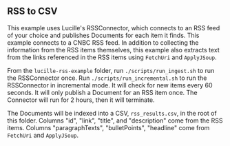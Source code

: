 ## RSS to CSV

This example uses Lucille's RSSConnector, which connects to an RSS feed of your choice and publishes Documents for each item it
finds. This example connects to a CNBC RSS feed. In addition to collecting the information from the RSS items themselves, this
example also extracts text from the links referenced in the RSS items using `FetchUri` and `ApplyJSoup`.

From the `lucille-rss-example` folder, run `./scripts/run_ingest.sh` to run the RSSConnector once. Run `./scripts/run_incremental.sh`
to run the RSSConnector in incremental mode. It will check for new items every 60 seconds. It will only publish a Document for an RSS item once. 
The Connector will run for 2 hours, then it will terminate.

The Documents will be indexed into a CSV, `rss_results.csv`, in the root of this folder.
Columns "id", "link", "title", and "description" come from the RSS items.
Columns "paragraphTexts", "bulletPoints", "headline" come from `FetchUri` and `ApplyJSoup`.